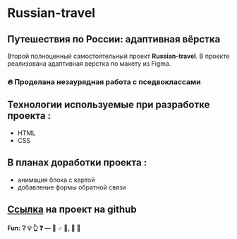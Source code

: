 # Russian-travel

## Путешествия по России: адаптивная вёрстка

Второй полноценный самостоятельный проект **Russian-travel**. В проекте реализована адаптивная верстка по макету из Figma.
### :fire: Проделана незаурядная работа с пседвоклассами


## Технологии используемые при разработке проекта :
- HTML
- CSS

## В планах доработки  проекта :
- анимация блока с картой
- добавление формы обратной связи

## [Ссылка](https://github.com/SrKln/russian-travel.html) на проект на github

#### Fun: :grey_question: :bulb: :point_up_2: :question:  — :no_good: ♂ :milky_way:, :construction: :peach:
